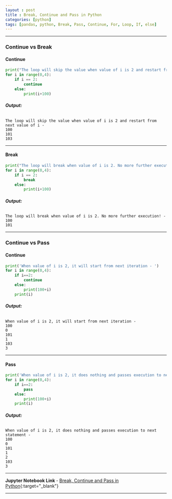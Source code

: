 ```yaml
---
layout : post
title : Break, Continue and Pass in Python
categories: [python]
tags: [pandas, python, Break, Pass, Continue, For, Loop, If, else]
---
```


---

### Continue vs Break

#### Continue

```python
print("The loop will skip the value when value of i is 2 and restart from next value of i - ")
for i in range(0,4):
    if i == 2:
        continue
    else:
        print(i+100)
```

<!--break-->
###### **Output:**
    The loop will skip the value when value of i is 2 and restart from next value of i - 
    100
    101
    103


---

#### Break

```python
print("The loop will break when value of i is 2. No more further execution! - ")
for i in range(0,4):
    if i == 2:
        break
    else:
        print(i+100)
```
###### **Output:**
    The loop will break when value of i is 2. No more further execution! - 
    100
    101


---

### Continue vs Pass


#### Continue


```python
print('When value of i is 2, it will start from next iteration - ')
for i in range(0,4):
    if i==2:
        continue
    else:
        print(100+i)
    print(i)
```
###### **Output:**
    When value of i is 2, it will start from next iteration - 
    100
    0
    101
    1
    103
    3

---

#### Pass



```python
print('When value of i is 2, it does nothing and passes execution to next statement - ')
for i in range(0,4):
    if i==2:
        pass
    else:
        print(100+i)
    print(i)
```
###### **Output:**
    When value of i is 2, it does nothing and passes execution to next statement - 
    100
    0
    101
    1
    2
    103
    3

--- 
<b> Jupyter Notebook Link </b>   - [Break, Continue and Pass in Python](https://nbviewer.jupyter.org/github/aakashkh/Sample-Jupyter-Notebooks/blob/master/Break%2C%20Continue%20and%20Pass%20in%20Python.ipynb){:target="_blank"}

---